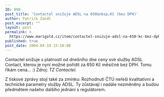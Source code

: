 ```yaml
---
ID: 990
post_title: 'Contactel snižuje ADSL na 650&nbsp;Kč (bez DPH)'
author: Patrick Zandl
post_excerpt: ""
layout: post
permalink: >
  https://www.marigold.cz/item/contactel-snizuje-adsl-na-650-kc-bez-dph
published: true
post_date: 2004-04-19 15:10:00
---
```

<P>Contactel snižuje s platností od dnešního dne ceny své služby ADSL Contact, kterou je nyní možné pořídit za 650 Kč měsíčně bez DPH. Tomu říkám cena... :) Zdroj: <EM>TZ Contactel</EM>. </P>
<P>Z tiskové zprávy stojí také za zmínku: Rozhodnutí ČTÚ neřeší kvalitativní a technické parametry služby ADSL. Ty zůstávají i nadále nezměněny a budou předmětem našeho dalšího jednání s&#160;regulátorem.</P>